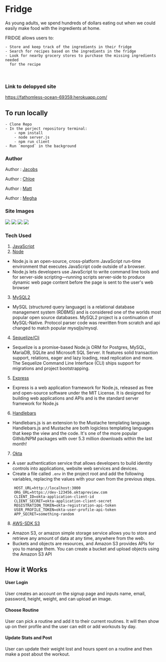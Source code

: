 # Fridge
As young adults, we spend hundreds of dollars eating out when we could 
easily make food with the ingredients at home.

FRIDGE allows users to:

    - Store and keep track of the ingredients in their fridge 
    - Search for recipes based on the ingredients in the fridge 
    - Look for nearby grocery stores to purchase the missing ingredients needed 
      for the recipe

<br>

### Link to delopyed site

https://fathomless-ocean-69359.herokuapp.com/

## To run locally 

    - Clone Repo
    - In the porject repository terminal: 
        - npm install
        - node server.js 
        - npm run client 
    - Run `mongod` in the background

### Author

Author : [Jacobs](https://github.com/gljacobs)

Author : [Chloe](https://github.com/chloezhouny)

Author : [Matt](https://github.com/matkuh)

Author : [Megha](https://github.com/meghabprasad)

### Site Images

<img src="images/wireframess.png">

<img src="images/wireframess1.png">

<img src="images/wireframess2.png">

<img src="images/wireframess3.png">

<br>


### Tech Used

1. [JavaScript](https://www.javascript.com/)
2. [Node](https://nodejs.org/en/)

- Node.js is an open-source, cross-platform JavaScript run-time environment that executes JavaScript code outside of a browser. 
- Node.js lets developers use JavaScript to write command line tools and for server-side scripting—running scripts server-side to produce dynamic web page content before the page is sent to the user's web browser

3. [MySQL2](https://www.npmjs.com/package/mysql2)

- MySQL (structured query language) is a relational database management system (RDBMS) and is considered one of the worlds most popular open source databases. MySQL2 project is a continuation of MySQL-Native. Protocol parser code was rewritten from scratch and api changed to match popular mysqljs/mysql. 

4. [Sequelize/Cli](http://docs.sequelizejs.com/)

- Sequelize is a promise-based Node.js ORM for Postgres, MySQL, MariaDB, SQLite and Microsoft SQL Server. It features solid transaction support, relations, eager and lazy loading, read replication and more. The Sequelize Command Line Interface (CLI) ships support for migrations and project bootstrapping.


5. [Express](https://expressjs.com/)

- Express is a web application framework for Node.js, released as free and open-source software under the MIT License. It is designed for building web applications and APIs and is the standard server framework for Node.js

6. [Handlebars](https://www.npmjs.com/package/handlebars)

- Handlebars.js is an extension to the Mustache templating language. Handlebars.js and Mustache are both logicless templating languages that keep the view and the code. It's one of the more popular Githib/NPM packages with over 5.3 million downloads within the last month!

7. [Okta](https://www.okta.com/)

- A user authentication service that allows developers to build identity controls into applications, website web services and  devices.
- Create a file called `.env` in the project root and add the following variables, replacing the values with your own from the previous steps.

```
    HOST_URL=http://localhost:3000
    ORG_URL=https://dev-123456.oktapreview.com
    CLIENT_ID=okta-application-client-id
    CLIENT_SECRET=okta-application-client-secret
    REGISTRATION_TOKEN=okta-registration-api-token
    USER_PROFILE_TOKEN=okta-user-profile-api-token
    APP_SECRET=something-random
```

8. [AWS-SDK S3](https://aws.amazon.com/sdk-for-node-js/)

- Amazon S3, or amazon simple storage service allows you to store and retrieve any amount of data at any time, anywhere from the web. 
- Buckets and objects are resources, and Amazon S3 provides APIs for you to manage them. You can create a bucket and upload objects using the Amazon S3 API


## How it Works

#### User Login

User creates an account on the signup page and inputs name, email, password, height, weight, and can upload an image. 

#### Choose Routine

User can pick a routine and add it to their current routines.  It will then show up on their profile and the user can edit or add workouts by day.

#### Update Stats and Post

User can update their weight lost and hours spent on a routine and then make a post about the workout.